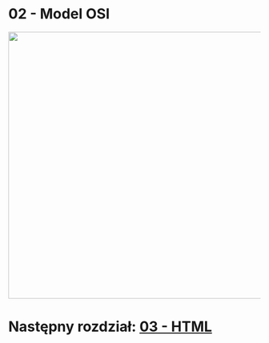 # 02 - Model OSI

<a href="https://www.fs.com/blog/tcpip-vs-osi-whats-the-difference-between-the-two-models-1446.html">
    <img src="https://resource.fs.com/mall/generalImg/TItmbATfnobgYOxyA8mcIznSnZd.png" width="534">
</a>

# Następny rozdział: [03 - HTML](03.md)